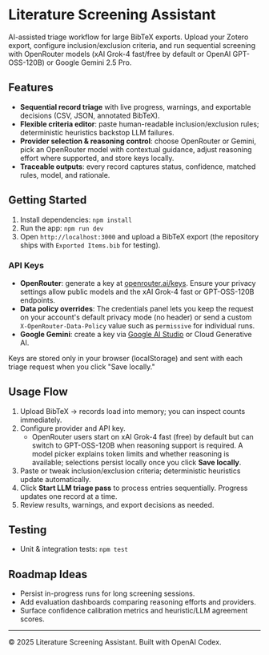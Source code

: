 # Literature Screening Assistant

AI-assisted triage workflow for large BibTeX exports. Upload your Zotero export, configure inclusion/exclusion criteria, and run sequential screening with OpenRouter models (xAI Grok-4 fast/free by default or OpenAI GPT-OSS-120B) or Google Gemini 2.5 Pro.

## Features
- **Sequential record triage** with live progress, warnings, and exportable decisions (CSV, JSON, annotated BibTeX).
- **Flexible criteria editor**: paste human-readable inclusion/exclusion rules; deterministic heuristics backstop LLM failures.
- **Provider selection & reasoning control**: choose OpenRouter or Gemini, pick an OpenRouter model with contextual guidance, adjust reasoning effort where supported, and store keys locally.
- **Traceable outputs**: every record captures status, confidence, matched rules, model, and rationale.

## Getting Started
1. Install dependencies: `npm install`
2. Run the app: `npm run dev`
3. Open `http://localhost:3000` and upload a BibTeX export (the repository ships with `Exported Items.bib` for testing).

### API Keys
- **OpenRouter**: generate a key at [openrouter.ai/keys](https://openrouter.ai/keys). Ensure your privacy settings allow public models and the xAI Grok-4 fast or GPT-OSS-120B endpoints.
- **Data policy overrides**: The credentials panel lets you keep the request on your account's default privacy mode (no header) or send a custom `X-OpenRouter-Data-Policy` value such as `permissive` for individual runs.
- **Google Gemini**: create a key via [Google AI Studio](https://aistudio.google.com/app/apikey) or Cloud Generative AI.

Keys are stored only in your browser (localStorage) and sent with each triage request when you click "Save locally."

## Usage Flow
1. Upload BibTeX → records load into memory; you can inspect counts immediately.
2. Configure provider and API key.
   - OpenRouter users start on xAI Grok-4 fast (free) by default but can switch to GPT-OSS-120B when reasoning support is required. A model picker explains token limits and whether reasoning is available; selections persist locally once you click **Save locally**.
3. Paste or tweak inclusion/exclusion criteria; deterministic heuristics update automatically.
4. Click **Start LLM triage pass** to process entries sequentially. Progress updates one record at a time.
5. Review results, warnings, and export decisions as needed.

## Testing
- Unit & integration tests: `npm test`

## Roadmap Ideas
- Persist in-progress runs for long screening sessions.
- Add evaluation dashboards comparing reasoning efforts and providers.
- Surface confidence calibration metrics and heuristic/LLM agreement scores.

---

© 2025 Literature Screening Assistant. Built with OpenAI Codex.
